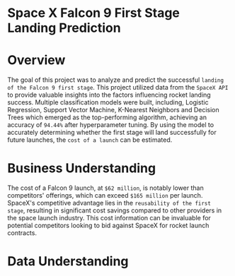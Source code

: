 # **Space X  Falcon 9 First Stage Landing Prediction**
# Overview
The goal of this project was to analyze and predict the successful `landing of the Falcon 9 first stage`. This project utilized data from the `SpaceX API` to provide valuable insights into the factors influencing rocket landing success. Multiple classification models were built, including, Logistic Regression, Support Vector Machine, K-Nearest Neighbors and Decision Trees which emerged as the top-performing algorithm, achieving an accuracy of `94.44%` after hyperparameter tuning. By using the model to accurately determining whether the first stage will land successfully for future launches, the `cost of a launch` can be estimated.

# Business Understanding
The cost of a Falcon 9 launch, at `$62 million`, is notably lower than competitors' offerings, which can exceed `$165 million` per launch. SpaceX's competitive advantage lies in the `reusability of the first stage`, resulting in significant cost savings compared to other providers in the space launch industry. This cost information can be invaluable for potential competitors looking to bid against SpaceX for rocket launch contracts.

# Data Understanding

